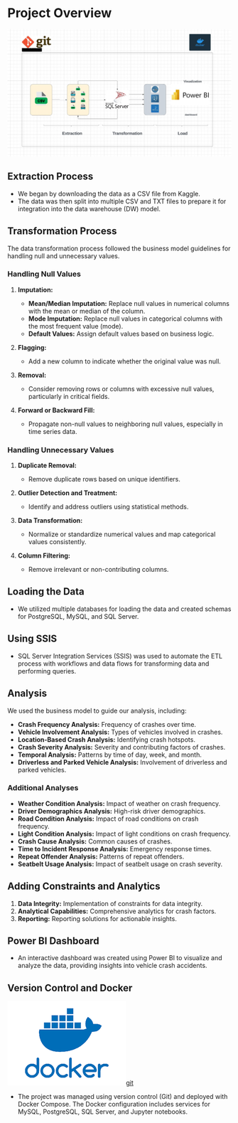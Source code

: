 # Project Overview 
![Overview](project_images/overview.jpeg)


## Extraction Process
- We began by downloading the data as a CSV file from Kaggle.
- The data was then split into multiple CSV and TXT files to prepare it for integration into the data warehouse (DW) model.

## Transformation Process
The data transformation process followed the business model guidelines for handling null and unnecessary values.

### Handling Null Values
1. **Imputation:**
   - **Mean/Median Imputation:** Replace null values in numerical columns with the mean or median of the column.
   - **Mode Imputation:** Replace null values in categorical columns with the most frequent value (mode).
   - **Default Values:** Assign default values based on business logic.

2. **Flagging:**
   - Add a new column to indicate whether the original value was null.

3. **Removal:**
   - Consider removing rows or columns with excessive null values, particularly in critical fields.

4. **Forward or Backward Fill:**
   - Propagate non-null values to neighboring null values, especially in time series data.

### Handling Unnecessary Values
1. **Duplicate Removal:**
   - Remove duplicate rows based on unique identifiers.

2. **Outlier Detection and Treatment:**
   - Identify and address outliers using statistical methods.

3. **Data Transformation:**
   - Normalize or standardize numerical values and map categorical values consistently.

4. **Column Filtering:**
   - Remove irrelevant or non-contributing columns.

## Loading the Data
- We utilized multiple databases for loading the data and created schemas for PostgreSQL, MySQL, and SQL Server.

## Using SSIS
- SQL Server Integration Services (SSIS) was used to automate the ETL process with workflows and data flows for transforming data and performing queries.

## Analysis
We used the business model to guide our analysis, including:

- **Crash Frequency Analysis:** Frequency of crashes over time.
- **Vehicle Involvement Analysis:** Types of vehicles involved in crashes.
- **Location-Based Crash Analysis:** Identifying crash hotspots.
- **Crash Severity Analysis:** Severity and contributing factors of crashes.
- **Temporal Analysis:** Patterns by time of day, week, and month.
- **Driverless and Parked Vehicle Analysis:** Involvement of driverless and parked vehicles.

### Additional Analyses
- **Weather Condition Analysis:** Impact of weather on crash frequency.
- **Driver Demographics Analysis:** High-risk driver demographics.
- **Road Condition Analysis:** Impact of road conditions on crash frequency.
- **Light Condition Analysis:** Impact of light conditions on crash frequency.
- **Crash Cause Analysis:** Common causes of crashes.
- **Time to Incident Response Analysis:** Emergency response times.
- **Repeat Offender Analysis:** Patterns of repeat offenders.
- **Seatbelt Usage Analysis:** Impact of seatbelt usage on crash severity.

## Adding Constraints and Analytics
1. **Data Integrity:** Implementation of constraints for data integrity.
2. **Analytical Capabilities:** Comprehensive analytics for crash factors.
3. **Reporting:** Reporting solutions for actionable insights.

## Power BI Dashboard
- An interactive dashboard was created using Power BI to visualize and analyze the data, providing insights into vehicle crash accidents.

## Version Control and Docker
![docker](project_images/docker.png)[git](project_images/git.png)
- The project was managed using version control (Git) and deployed with Docker Compose. The Docker configuration includes services for MySQL, PostgreSQL, SQL Server, and Jupyter notebooks.
